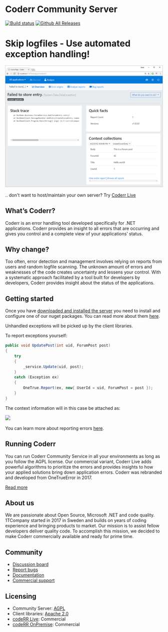 Coderr Community Server
=============================

[![Build status](https://1tcompany.visualstudio.com/_apis/public/build/definitions/75570083-b1ef-4e78-88e2-5db4982f756c/6/badge)]() [![Github All Releases](https://img.shields.io/github/downloads/coderrapp/coderr.server/total.svg?style=flat-square)]()

# Skip logfiles - Use automated exception handling!

![OSS screenshot](docs/screenshot.png)

.. don't want to host/maintain your own server? Try [Coderr Live](https://coderr.io/live/)

## What’s Coderr?

Coderr is an error handling tool developed specifically for .NET applications. Coderr provides an insight to all errors that are occurring and gives you control and a complete view of your applications’ status. 

## Why change?

Too often, error detection and management involves relying on reports from users and random logfile scanning. The unknown amount of errors and weaknesses of the code creates uncertainty and lessens your control. With a systematic approach facilitated by a tool built for developers by developers, Coderr provides insight about the status of the applications. 


## Getting started

Once you have [downloaded and installed the server](https://github.com/coderrapp/Coderr.Server/releases) you need to install and configure one of our nuget packages. You can read more about them [here](https://coderrapp.com/documentation/client/).

Unhandled exceptions will be picked up by the client libraries. 

To report exceptions yourself:

```csharp
public void UpdatePost(int uid, ForumPost post)
{
	try
	{
		_service.Update(uid, post);
	}
	catch (Exception ex)
	{
		OneTrue.Report(ex, new{ UserId = uid, ForumPost = post });
	}
}
```

The context information will in this case be attached as:

![](https://coderrapp.com/images/features/custom-context.png)

You can learn more about reporting errors [here](https://coderr.io/documentation/).

## Running Coderr

You can run Coderr Community Service in all your environments as long as you follow the AGPL license. Our commercial variant, Coderr Live adds powerful algorithms to prioritize the errors and provides insights to how your applied solutions bring down application errors. Coderr was rebranded and developed from OneTrueError in 2017.

[Read more](https://coderr.io/features/)

## About us

We are passionate about Open Source, Microsoft .NET and code quality. 1TCompany started in 2017 in Sweden and builds on years of coding experience and bringing products to market. Our mission is to assist fellow developers deliver quality code. To accomplish this mission, we decided to make Coderr commercially available and ready for prime time.


## Community

* [Discussion board](http://discuss.coderrapp.com)
* [Report bugs](https://github.com/coderrapp/coderr.server/issues)
* [Documentation](https://coderrapp.com/documentation)
* [Commercial support](mailto:support@coderrapp.com?subject=Commercial%20support%20inquiry)

## Licensing

* Community Server: [AGPL](License)
* Client libraries: [Apache 2.0](https://opensource.org/licenses/apache-2.0)
* [codeRR Live](https://coderrapp.com/live): Commercial
* [codeRR OnPremise](https://coderrapp.com/live): Commercial
